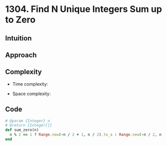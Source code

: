 # 1304. Find N Unique Integers Sum up to Zero

## Intuition

## Approach
<!-- Describe your approach to solving the problem. -->

## Complexity

- Time complexity:
<!-- Add your time complexity here, e.g. $$O(n)$$ -->

- Space complexity:
<!-- Add your space complexity here, e.g. $$O(n)$$ -->

## Code

```ruby
# @param {Integer} n
# @return {Integer[]}
def sum_zero(n)
  n % 2 == 1 ? Range.new(-n / 2 + 1, n / 2).to_a : Range.new(-n / 2, n / 2).to_a - [0]
end
```
